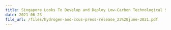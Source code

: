 ```yaml
---
title: Singapore Looks To Develop and Deploy Low-Carbon Technological Solutions
date: 2021-06-23
file_url: /files/hydrogen-and-ccus-press-release_23%20june-2021.pdf
---
```

